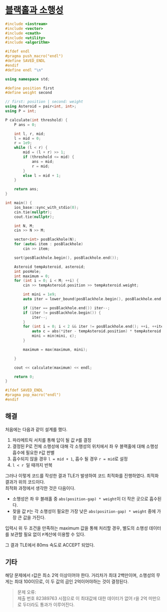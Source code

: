 # [블랙홀과 소행성](https://www.acmicpc.net/problem/29755)

```cpp
#include <iostream>
#include <vector>
#include <cmath>
#include <utility>
#include <algorithm>

#ifdef endl
#pragma push_macro("endl")
#define SAVED_ENDL
#endif
#define endl "\n"

using namespace std;

#define position first
#define weight second

// first: position | second: weight
using Asteroid = pair<int, int>;
using P = int;

P calculate(int threshold) {
	P ans = 0;

	int l, r, mid;
	l = mid = 0;
	r = 1e9;
	while (l < r) {
		mid = (l + r) >> 1;
		if (threshold <= mid) {
			ans = mid;
			r = mid;
		}
		else l = mid + 1;
	}

	return ans;
}

int main() {
	ios_base::sync_with_stdio(0);
	cin.tie(nullptr);
	cout.tie(nullptr);

	int N, M;
	cin >> N >> M;

	vector<int> posBlackhole(N);
	for (auto& item : posBlackhole)
		cin >> item;

	sort(posBlackhole.begin(), posBlackhole.end());

	Asteroid tempAsteroid, asteroid;
	int posHole;
	int maximum = 0;
	for (int i = 0; i < M; ++i) {
		cin >> tempAsteroid.position >> tempAsteroid.weight;

		int mini = 1e9;
		auto iter = lower_bound(posBlackhole.begin(), posBlackhole.end(), tempAsteroid.position);

		if (iter == posBlackhole.end()) iter--;
		if (iter != posBlackhole.begin()) {
			iter--;
		}
		for (int i = 0; i < 2 && iter != posBlackhole.end(); ++i, ++iter) {
			auto c = abs(*iter - tempAsteroid.position) * tempAsteroid.weight;
			mini = min(mini, c);
		}

		maximum = max(maximum, mini);

	}

	cout << calculate(maximum) << endl;

	return 0;
}

#ifdef SAVED_ENDL
#pragma pop_macro("endl")
#endif
```

## 해결
처음에는 다음과 같이 설계를 했다.
1. 파라메트릭 서치를 통해 답이 될 값 `P`를 결정
2. 결정된 P로 전체 소행성에 대해 각 소행성의 위치에서 좌 우 블랙홀에 대해 소행성 흡수에 필요한 `P`값 판별
3. 흡수되지 않을 경우 ```l = mid + 1```, 흡수 될 경우 ```r = mid```로 설정
4. ```l < r ```일 때까지 반복

그러나 이렇게 코드를 작성한 결과 TLE가 발생하여 코드 최적화를 진행하였다. 최적화 결과가 위의 코드이다.  
최적화 과정에서 생각한 것은 다음이다.
- 소행성은 좌 우 블래홀 중 `abs(position-gap) * weight`이 더 작은 곳으로 흡수된다.
- 찾을 값 `P`는 각 소행성이 필요한 가장 낮은 `abs(position-gap) * weight` 중에 가장 큰 값을 가진다.

입력시 위 두 조건을 만족하는 maximum 값을 통해 처리할 경우, 별도의 소행성 데이터를 보관할 필요 없이 `P`계산에 이용할 수 있다.

그 결과 TLE에서 80ms 속도로 ACCEPT 되었다.

## 기타
해당 문제에서 r값은 최소 2억 이상이어야 한다. 거리차가 최대 2백만이며, 소행성의 무게는 최대 100이므로, 이 두 값의 곱인 2억이어야하는 것이 결정된다.
> 문제 오류:  
> 제출 번호 82389763 시점으로 이 최대값에 대한 데이터가 없어 r을 2억 미만으로 두더라도 통과가 이루어진다.